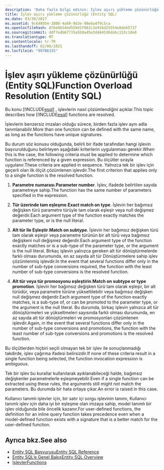```yaml
---
description: 'Daha fazla bilgi edinin: Işlev aşırı yükleme çözünürlüğü (Entity SQL)'
title: İşlev aşırı yükleme çözünürlüğü (Entity SQL)
ms.date: 03/30/2017
ms.assetid: 9c648054-3808-4a69-9d3e-98e6a4f9c5ca
ms.openlocfilehash: 8fbe0b54ed559d1f962c3e916d25554e0de65737
ms.sourcegitcommit: ddf7edb67715a5b9a45e3dd44536dabc153c1de0
ms.translationtype: MT
ms.contentlocale: tr-TR
ms.lasthandoff: 02/06/2021
ms.locfileid: "99786335"
---
```

# <a name="function-overload-resolution-entity-sql"></a><span data-ttu-id="cbca8-103">İşlev aşırı yükleme çözünürlüğü (Entity SQL)</span><span class="sxs-lookup"><span data-stu-id="cbca8-103">Function Overload Resolution (Entity SQL)</span></span>

<span data-ttu-id="cbca8-104">Bu konu [!INCLUDE[esql](../../../../../../includes/esql-md.md)] , işlevlerin nasıl çözümlendiğini açıklar.</span><span class="sxs-lookup"><span data-stu-id="cbca8-104">This topic describes how [!INCLUDE[esql](../../../../../../includes/esql-md.md)] functions are resolved.</span></span>  
  
 <span data-ttu-id="cbca8-105">İşlevlerin benzersiz imzaları olduğu sürece, birden fazla işlev aynı adla tanımlanabilir.</span><span class="sxs-lookup"><span data-stu-id="cbca8-105">More than one function can be defined with the same name, as long as the functions have unique signatures.</span></span>  
  
 <span data-ttu-id="cbca8-106">Bu durum söz konusu olduğunda, belirli bir ifade tarafından hangi işlevin başvurulduğunu belirleyen aşağıdaki kriterlerin uygulanması gerekir.</span><span class="sxs-lookup"><span data-stu-id="cbca8-106">When this is the case, the following criteria must be applied to determine which function is referenced by a given expression.</span></span> <span data-ttu-id="cbca8-107">Bu ölçütler sırayla uygulanır.</span><span class="sxs-lookup"><span data-stu-id="cbca8-107">These criteria are applied in sequence.</span></span> <span data-ttu-id="cbca8-108">Yalnızca tek bir işlev için geçerli olan ilk ölçüt çözümlenen işlevdir.</span><span class="sxs-lookup"><span data-stu-id="cbca8-108">The first criterion that applies only to a single function is the resolved function.</span></span>  
  
1. <span data-ttu-id="cbca8-109">**Parametre numarası**.</span><span class="sxs-lookup"><span data-stu-id="cbca8-109">**Parameter number**.</span></span> <span data-ttu-id="cbca8-110">İşlev, ifadede belirtilen sayıda parametreye sahip.</span><span class="sxs-lookup"><span data-stu-id="cbca8-110">The function has the same number of parameters specified in the expression.</span></span>  
  
2. <span data-ttu-id="cbca8-111">**Tür üzerinde tam eşleşme**.</span><span class="sxs-lookup"><span data-stu-id="cbca8-111">**Exact match on type**.</span></span> <span data-ttu-id="cbca8-112">İşlevin her bağımsız değişken türü parametre türüyle tam olarak eşleşir veya null değişmez değerdir.</span><span class="sxs-lookup"><span data-stu-id="cbca8-112">Each argument type of the function exactly matches the parameter type, or is the null literal.</span></span>  
  
3. <span data-ttu-id="cbca8-113">**Alt tür Ile Eşleştir**.</span><span class="sxs-lookup"><span data-stu-id="cbca8-113">**Match on subtype**.</span></span> <span data-ttu-id="cbca8-114">İşlevin her bağımsız değişken türü tam olarak eşleşir veya parametre türünün bir alt türü veya bağımsız değişkeni null değişmez değerdir.</span><span class="sxs-lookup"><span data-stu-id="cbca8-114">Each argument type of the function exactly matches or is a sub-type of the parameter type, or the argument is the null literal.</span></span> <span data-ttu-id="cbca8-115">Birkaç işlevin yalnızca gereken alt tür dönüştürmelerde farklı olması durumunda, en az sayıda alt tür Dönüştürmelere sahip işlev çözümlenmiş işlevdir.</span><span class="sxs-lookup"><span data-stu-id="cbca8-115">In the event that several functions differ only in the number of sub-type conversions required, the function with the least number of sub-type conversions is the resolved function.</span></span>  
  
4. <span data-ttu-id="cbca8-116">**Alt tür veya tür promosyonu eşleştirin**.</span><span class="sxs-lookup"><span data-stu-id="cbca8-116">**Match on subtype or type promotion**.</span></span> <span data-ttu-id="cbca8-117">İşlevin her bağımsız değişken türü tam olarak eşleşir, bir alt türüdür, veya parametre türüne yükseltilebilir veya bağımsız değişken null değişmez değerdir.</span><span class="sxs-lookup"><span data-stu-id="cbca8-117">Each argument type of the function exactly matches, is a sub-type of, or can be promoted to the parameter type, or the argument is the null literal.</span></span> <span data-ttu-id="cbca8-118">Bu durumda, birkaç işlevin yalnızca alt tür dönüştürmeleri ve yükseltmeleri sayısında farklı olması durumunda, en az sayıda alt tür dönüştürmeleri ve promosyonları çözümlenen işlevdir.</span><span class="sxs-lookup"><span data-stu-id="cbca8-118">Again, in the event that several functions differ only in the number of sub-type conversions and promotions, the function with the least number of sub-type conversions and promotions is the resolved function.</span></span>  
  
 <span data-ttu-id="cbca8-119">Bu ölçütlerden hiçbiri seçili olmayan tek bir işlev ile sonuçlanmadığı takdirde, işlev çağırma ifadesi belirsizdir.</span><span class="sxs-lookup"><span data-stu-id="cbca8-119">If none of these criteria result in a single function being selected, the function invocation expression is ambiguous.</span></span>  
  
 <span data-ttu-id="cbca8-120">Tek bir işlev bu kurallar kullanılarak ayıklanabileceği halde, bağımsız değişkenler parametrelerle eşleşmeyebilir.</span><span class="sxs-lookup"><span data-stu-id="cbca8-120">Even if a single function can be extracted using these rules, the arguments still might not match the parameters.</span></span> <span data-ttu-id="cbca8-121">Bu durumda bir hata ortaya çıkar.</span><span class="sxs-lookup"><span data-stu-id="cbca8-121">An error is raised in this case.</span></span>  
  
 <span data-ttu-id="cbca8-122">Kullanıcı tanımlı işlevler için, bir satır içi sorgu işlevinin tanımı, Kullanıcı tanımlı işlev için daha iyi bir eşleşme olan imzaya sahip, model tanımlı bir işlev olduğunda bile öncelik kazanır.</span><span class="sxs-lookup"><span data-stu-id="cbca8-122">For user-defined functions, the definition for an inline query function takes precedence even when a model-defined function exists with a signature that is a better match for the user-defined function.</span></span>  
  
## <a name="see-also"></a><span data-ttu-id="cbca8-123">Ayrıca bkz.</span><span class="sxs-lookup"><span data-stu-id="cbca8-123">See also</span></span>

- [<span data-ttu-id="cbca8-124">Entity SQL Başvurusu</span><span class="sxs-lookup"><span data-stu-id="cbca8-124">Entity SQL Reference</span></span>](entity-sql-reference.md)
- [<span data-ttu-id="cbca8-125">Entity SQL’e Genel Bakış</span><span class="sxs-lookup"><span data-stu-id="cbca8-125">Entity SQL Overview</span></span>](entity-sql-overview.md)
- [<span data-ttu-id="cbca8-126">İşlevler</span><span class="sxs-lookup"><span data-stu-id="cbca8-126">Functions</span></span>](functions-entity-sql.md)

